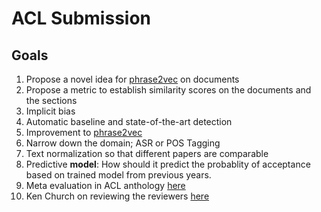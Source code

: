 # ACL Submission

## Goals
1. Propose a novel idea for [phrase2vec](https://www.google.co.in/url?sa=t&rct=j&q=&esrc=s&source=web&cd=1&ved=0ahUKEwin8MP57KzYAhULOI8KHUCBC0wQFggoMAA&url=https%3A%2F%2Fgithub.com%2Fzseymour%2Fphrase2vec&usg=AOvVaw2tYe3QPGNa3iIvI1hF478_) on documents
2. Propose a metric to establish similarity scores on the documents and the sections
3. Implicit bias
4. Automatic baseline and state-of-the-art detection
5. Improvement to [phrase2vec](https://www.google.co.in/url?sa=t&rct=j&q=&esrc=s&source=web&cd=1&ved=0ahUKEwin8MP57KzYAhULOI8KHUCBC0wQFggoMAA&url=https%3A%2F%2Fgithub.com%2Fzseymour%2Fphrase2vec&usg=AOvVaw2tYe3QPGNa3iIvI1hF478_)
6. Narrow down the domain; ASR or POS Tagging
7. Text normalization so that different papers are comparable
8. Predictive **model**: How should it predict the probablity of acceptance based on trained model from previous years.
9. Meta evaluation in ACL anthology [here](http://aclasb.dfki.de/#doc~W07-0718*)
10. Ken Church on reviewing the reviewers [here](https://www.mitpressjournals.org/doi/pdf/10.1162/089120105775299131)
